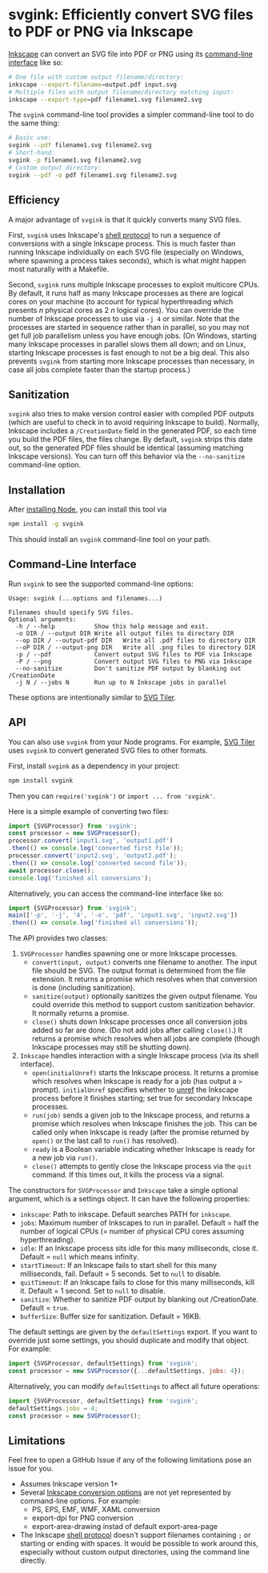 # svgink: Efficiently convert SVG files to PDF or PNG via Inkscape

[Inkscape](https://inkscape.org/)
can convert an SVG file into PDF or PNG using its
[command-line interface](https://wiki.inkscape.org/wiki/Using_the_Command_Line#Export_files)
like so:

```bash
# One file with custom output filename/directory:
inkscape --export-filename=output.pdf input.svg
# Multiple files with output filename/directory matching input:
inkscape --export-type=pdf filename1.svg filename2.svg
```

The `svgink` command-line tool provides a simpler command-line tool to
do the same thing:

```bash
# Basic use:
svgink --pdf filename1.svg filename2.svg
# Short-hand:
svgink -p filename1.svg filename2.svg
# Custom output directory:
svgink --pdf -o pdf filename1.svg filename2.svg
```

## Efficiency

A major advantage of `svgink` is that it quickly converts many SVG files.

First, `svgink` uses Inkscape's
[shell protocol](https://wiki.inkscape.org/wiki/Using_the_Command_Line#Shell_mode)
to run a sequence of conversions with a single Inkscape process.
This is much faster than running Inkscape individually on each SVG file
(especially on Windows, where spawning a process takes seconds),
which is what might happen most naturally with a Makefile.

Second, `svgink` runs multiple Inkscape processes to exploit multicore CPUs.
By default, it runs half as many Inkscape processes as there are logical cores
on your machine (to account for typical hyperthreading which presents *n*
physical cores as 2&nbsp;*n* logical cores).
You can override the number of Inkscape processes to use via `-j 4` or similar.
Note that the processes are started in sequence rather than in parallel,
so you may not get full job parallelism unless you have enough jobs.
(On Windows, starting many Inkscape processes in parallel slows them all down;
and on Linux, starting Inkscape processes is fast enough to not be a big deal.
This also prevents `svgink` from starting more Inkscape processes than
necessary, in case all jobs complete faster than the startup process.)

## Sanitization

`svgink` also tries to make version control easier with compiled PDF outputs
(which are useful to check in to avoid requiring Inkscape to build).
Normally, Inkscape includes a `/CreationDate` field in the generated PDF,
so each time you build the PDF files, the files change.
By default, `svgink` strips this date out, so the generated PDF files
should be identical (assuming matching Inkscape versions).
You can turn off this behavior via the `--no-sanitize` command-line option.

## Installation

After [installing Node](https://nodejs.org/en/download/),
you can install this tool via

```bash
npm install -g svgink
```

This should install an `svgink` command-line tool on your path.

## Command-Line Interface

Run `svgink` to see the supported command-line options:

```
Usage: svgink (...options and filenames...)

Filenames should specify SVG files.
Optional arguments:
  -h / --help           Show this help message and exit.
  -o DIR / --output DIR Write all output files to directory DIR
  --op DIR / --output-pdf DIR   Write all .pdf files to directory DIR
  --oP DIR / --output-png DIR   Write all .png files to directory DIR
  -p / --pdf            Convert output SVG files to PDF via Inkscape
  -P / --png            Convert output SVG files to PNG via Inkscape
  --no-sanitize         Don't sanitize PDF output by blanking out /CreationDate
  -j N / --jobs N       Run up to N Inkscape jobs in parallel
```

These options are intentionally similar to
[SVG Tiler](https://github.com/edemaine/svgtiler).

## API

You can also use `svgink` from your Node programs.  For example,
[SVG Tiler](https://github.com/edemaine/svgtiler) uses `svgink` to convert
generated SVG files to other formats.

First, install `svgink` as a dependency in your project:

```bash
npm install svgink
```

Then you can `require('svgink')` or `import ... from 'svgink'`.

Here is a simple example of converting two files:

```js
import {SVGProcessor} from 'svgink';
const processor = new SVGProcessor();
processor.convert('input1.svg', 'output1.pdf')
.then(() => console.log('converted first file'));
processor.convert('input2.svg', 'output2.pdf');
.then(() => console.log('converted second file'));
await processor.close();
console.log('finished all conversions');
```

Alternatively, you can access the command-line interface like so:

```js
import {SVGProcessor} from 'svgink';
main(['-p', '-j', '4', '-o', 'pdf', 'input1.svg', 'input2.svg'])
.then(() => console.log('finished all conversions'));
```

The API provides two classes:

1. `SVGProcessor` handles spawning one or more Inkscape processes.
   * `convert(input, output)` converts one filename to another.
     The input file should be SVG.
     The output format is determined from the file extension.
     It returns a promise which resolves when that conversion is done
     (including sanitization).
   * `sanitize(output)` optionally sanitizes the given output filename.
     You could override this method to support custom sanitization behavior.
     It normally returns a promise.
   * `close()` shuts down Inkscape processes once all conversion jobs
     added so far are done.  (Do not add jobs after calling `close()`.)
     It returns a promise which resolves when all jobs are complete
     (though Inkscape processes may still be shutting down).
2. `Inkscape` handles interaction with a single Inkscape process
   (via its shell interface).
   * `open(initialUnref)` starts the Inkscape process.
     It returns a promise which resolves when Inkscape is ready for a job
     (has output a `> ` prompt).
     `initialUnref` specifies whether to
     [unref](https://nodejs.org/api/child_process.html#subprocessunref)
     the Inkscape process before it finishes starting;
     set true for secondary Inkscape processes.
   * `run(job)` sends a given job to the Inkscape process,
     and returns a promise which resolves when Inkscape finishes the job.
     This can be called only when Inkscape is ready
     (after the promise returned by `open()` or the last call to `run()`
     has resolved).
   * `ready` is a Boolean variable indicating whether Inkscape is ready
     for a new job via `run()`.
   * `close()` attempts to gently close the Inkscape process
     via the `quit` command.  If this times out,
     it kills the process via a signal.

The constructors for `SVGProcessor` and `Inkscape` take a single optional
argument, which is a settings object.  It can have the following properties:

* `inkscape`: Path to inkscape.  Default searches PATH for `inkscape`.
* `jobs`: Maximum number of Inkscapes to run in parallel.
  Default = half the number of logical CPUs
  (= number of physical CPU cores assuming hyperthreading).
* `idle`: If an Inkscape process sits idle for this many milliseconds,
  close it.  Default = `null` which means infinity.
* `startTimeout`: If an Inkscape fails to start shell for this many
  milliseconds, fail.  Default = 5 seconds.  Set to `null` to disable.
* `quitTimeout`: If an Inkscape fails to close for this many milliseconds,
  kill it.  Default = 1 second.  Set to `null` to disable.
* `sanitize`: Whether to sanitize PDF output by blanking out /CreationDate.
  Default = `true`.
* `bufferSize`: Buffer size for sanitization.  Default = 16KB.

The default settings are given by the `defaultSettings` export.
If you want to override just some settings,
you should duplicate and modify that object.  For example:

```js
import {SVGProcessor, defaultSettings} from 'svgink';
const processor = new SVGProcessor({...defaultSettings, jobs: 4});
```

Alternatively, you can modify `defaultSettings` to affect all future operations:

```js
import {SVGProcessor, defaultSettings} from 'svgink';
defaultSettings.jobs = 4;
const processor = new SVGProcessor();
```

## Limitations

Feel free to open a GitHub Issue if any of the following limitations
pose an issue for you.

* Assumes Inkscape version 1+
* Several
  [Inkscape conversion options](https://wiki.inkscape.org/wiki/Using_the_Command_Line#Export_files)
  are not yet represented by command-line options.
  For example:
  * PS, EPS, EMF, WMF, XAML conversion
  * export-dpi for PNG conversion
  * export-area-drawing instad of default export-area-page
* The Inkscape
  [shell protocol](https://wiki.inkscape.org/wiki/Using_the_Command_Line#Shell_mode)
  doesn't support filenames containing `;` or starting or ending with spaces.
  It would be possible to work around this, especially without custom output
  directories, using the command line directly.
